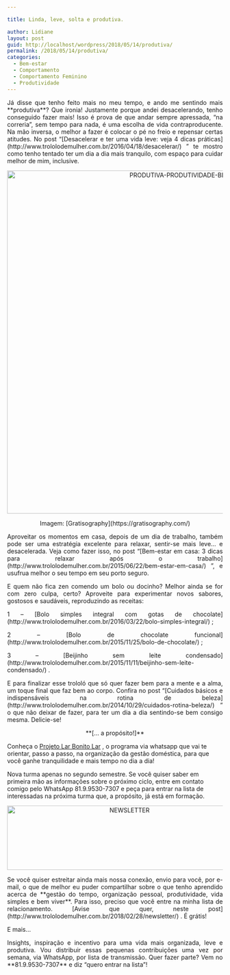 ```yaml
---

title: Linda, leve, solta e produtiva.

author: Lidiane
layout: post
guid: http://localhost/wordpress/2018/05/14/produtiva/
permalink: /2018/05/14/produtiva/
categories:
  - Bem-estar
  - Comportamento
  - Comportamento Feminino
  - Produtividade
---
```

<p align="justify">
  Já disse que tenho feito mais no meu tempo, e ando me sentindo mais **produtiva**? Que ironia! Justamente porque andei desacelerando, tenho conseguido fazer mais! Isso é prova de que andar sempre apressada, “na correria”, sem tempo para nada, é uma escolha de vida contraproducente. Na mão inversa, o melhor a fazer é colocar o pé no freio e repensar certas atitudes. No post “[Desacelerar e ter uma vida leve: veja 4 dicas práticas](http://www.trololodemulher.com.br/2016/04/18/desacelerar/) ” te mostro como tenho tentado ter um dia a dia mais tranquilo, com espaço para cuidar melhor de mim, inclusive.
</p>

<p align="center">
  <img class="alignnone size-full wp-image-14623" src="http://www.trololodemulher.com.br/blog/wp-content/uploads/2018/05/PRODUTIVA-PRODUTIVIDADE-BLOG.jpg" alt="PRODUTIVA-PRODUTIVIDADE-BLOG" width="800" height="800" />
</p>

<p align="center">
  Imagem: [Gratisography](https://gratisography.com/) 
</p>

<p align="justify">
  Aproveitar os momentos em casa, depois de um dia de trabalho, também pode ser uma estratégia excelente para relaxar, sentir-se mais leve… e desacelerada. Veja como fazer isso, no post “[Bem-estar em casa: 3 dicas para relaxar após o trabalho](http://www.trololodemulher.com.br/2015/06/22/bem-estar-em-casa/) ”, e usufrua melhor o seu tempo em seu porto seguro.
</p>

<p align="justify">
  E quem não fica zen comendo um bolo ou docinho? Melhor ainda se for com zero culpa, certo? Aproveite para experimentar novos sabores, gostosos e saudáveis, reproduzindo as receitas:
</p>

<p align="justify">
  1 – [Bolo simples integral com gotas de chocolate](http://www.trololodemulher.com.br/2016/03/22/bolo-simples-integral/) ;
</p>

<p align="justify">
  2 – [Bolo de chocolate funcional](http://www.trololodemulher.com.br/2015/11/25/bolo-de-chocolate/) ;
</p>

<p align="justify">
  3 – [Beijinho sem leite condensado](http://www.trololodemulher.com.br/2015/11/11/beijinho-sem-leite-condensado/) .
</p>

<p align="justify">
  E para finalizar esse trololó que só quer fazer bem para a mente e a alma, um toque final que faz bem ao corpo. Confira no post “[Cuidados básicos e indispensáveis na rotina de beleza](http://www.trololodemulher.com.br/2014/10/29/cuidados-rotina-beleza/) ” o que não deixar de fazer, para ter um dia a dia sentindo-se bem consigo mesma. Delicie-se!
</p>

<p align="center">
  **[… a propósito!]**
</p>

Conheça o [Projeto Lar Bonito Lar](http://www.trololodemulher.com.br/projeto-lar-bonito-lar/) , o programa via whatsapp que vai te orientar, passo a passo, na organização da gestão doméstica, para que você ganhe tranquilidade e mais tempo no dia a dia!

Nova turma apenas no segundo semestre. Se você quiser saber em primeira mão as informações sobre o próximo ciclo, entre em contato comigo pelo WhatsApp 81.9.9530-7307 e peça para entrar na lista de interessadas na próxima turma que, a propósito, já está em formação.

<p align="center">
  <img class="alignnone size-full wp-image-14610" src="http://www.trololodemulher.com.br/blog/wp-content/uploads/2018/04/NEWSLETTER.png" alt="NEWSLETTER" width="556" height="150" />
</p>

<p align="justify">
  Se você quiser estreitar ainda mais nossa conexão, envio para você, por e-mail, o que de melhor eu puder compartilhar sobre o que tenho aprendido acerca de **gestão do tempo, organização pessoal, produtividade, vida simples e bem viver**. Para isso, preciso que você entre na minha lista de relacionamento. [Avise que quer, neste post](http://www.trololodemulher.com.br/2018/02/28/newsletter/) . É grátis!
</p>

<p align="justify">
  E mais…
</p>

<p style="text-align: justify;">
  Insights, inspiração e incentivo para uma vida mais organizada, leve e produtiva. Vou distribuir essas pequenas contribuições uma vez por semana, via WhatsApp, por lista de transmissão. Quer fazer parte? Vem no **81.9.9530-7307** e diz &#8220;quero entrar na lista&#8221;!
</p>

&nbsp;

&nbsp;